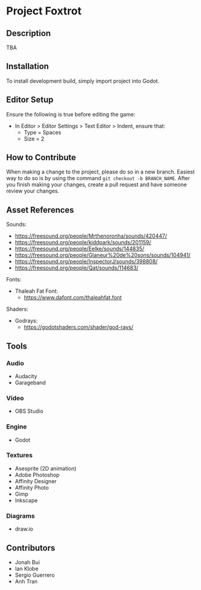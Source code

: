 # Project Foxtrot
## Description
TBA

## Installation
To install development build, simply import project into Godot.

## Editor Setup
Ensure the following is true before editing the game:
- In Editor > Editor Settings > Text Editor > Indent, ensure that:
	- Type = Spaces
	- Size = 2

## How to Contribute
When making a change to the project, please do so in a new branch. Easiest way to do so is by using the command `git checkout -b BRANCH_NAME`. After you finish making your changes, create a pull request and have someone review your changes.

## Asset References
Sounds:
- https://freesound.org/people/Mrthenoronha/sounds/420447/
- https://freesound.org/people/kiddpark/sounds/201159/
- https://freesound.org/people/Eelke/sounds/144835/
- https://freesound.org/people/Glaneur%20de%20sons/sounds/104941/
- https://freesound.org/people/InspectorJ/sounds/398808/
- https://freesound.org/people/Qat/sounds/114683/

Fonts:
- Thaleah Fat Font:
	- https://www.dafont.com/thaleahfat.font

Shaders:
- Godrays:
	- https://godotshaders.com/shader/god-rays/

## Tools
### Audio
- Audacity
- Garageband

### Video
- OBS Studio

### Engine
- Godot

### Textures
- Asesprite (2D animation)
- Adobe Photoshop
- Affinity Designer
- Affinity Photo
- Gimp
- Inkscape

### Diagrams
- draw.io

## Contributors
- Jonah Bui
- Ian Klobe
- Sergio Guerrero
- Anh Tran

